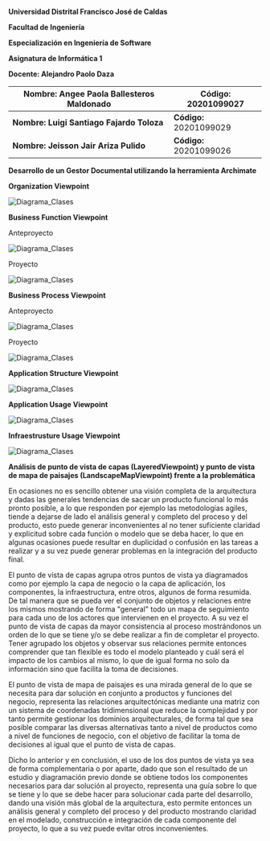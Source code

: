 **Universidad Distrital Francisco José de Caldas**

**Facultad de Ingeniería**

**Especialización en Ingeniería de Software**

**Asignatura de Informática 1**

**Docente: Alejandro Paolo Daza**

| **Nombre: Angee Paola Ballesteros Maldonado** | **Código: 20201099027** |
| --- | --- |
| **Nombre: Luigi Santiago Fajardo Toloza** | **Código:** 20201099029 |
| **Nombre: Jeisson Jair Ariza Pulido** | **Código:** 20201099026 |

**Desarrollo de un Gestor Documental utilizando la herramienta Archimate**


**Organization Viewpoint**

 ![Diagrama_Clases](https://raw.githubusercontent.com/lsfajardot/gestorDocumentalArchimate/master/GestorDocumental_Organization.png)
 
 **Business Function Viewpoint**
 
 Anteproyecto
  
  ![Diagrama_Clases](https://raw.githubusercontent.com/lsfajardot/gestorDocumentalArchimate/master/Anteproyecto_BusinessFunction.png)
 
 Proyecto
 
  ![Diagrama_Clases](https://raw.githubusercontent.com/lsfajardot/gestorDocumentalArchimate/master/Proyecto_BusinessFunction.png)

 **Business Process Viewpoint**
 
 Anteproyecto
 
  ![Diagrama_Clases](https://raw.githubusercontent.com/lsfajardot/gestorDocumentalArchimate/master/Anteproyecto_BusinessProcess.png)
 
 Proyecto
 
  ![Diagrama_Clases](https://raw.githubusercontent.com/lsfajardot/gestorDocumentalArchimate/master/Proyecto_BusinessProcess.png)

**Application Structure Viewpoint**

  ![Diagrama_Clases](https://raw.githubusercontent.com/lsfajardot/gestorDocumentalArchimate/master/ApplicationStructureViewpoint.png)

**Application Usage Viewpoint**

  ![Diagrama_Clases](https://raw.githubusercontent.com/lsfajardot/gestorDocumentalArchimate/master/ApplicationUsageViewpointv2.png)

 **Infraestrusture Usage Viewpoint**

  ![Diagrama_Clases](https://raw.githubusercontent.com/lsfajardot/gestorDocumentalArchimate/master/Infrastructure_UsageViewpoint.png)
  
  
 **Análisis de punto de vista de capas (LayeredViewpoint) y punto de vista de mapa de paisajes (LandscapeMapViewpoint) frente a la problemática**
 
 En ocasiones no es sencillo obtener una visión completa de la arquitectura y dadas las generales tendencias de sacar un producto funcional lo más pronto posible, a lo que responden por ejemplo las metodologías agiles, tiende a dejarse de lado el análisis general y completo del proceso y del producto, esto puede generar inconvenientes al no tener suficiente claridad y explicitud sobre cada función o modelo que se deba hacer, lo que en algunas ocasiones puede resultar en duplicidad o confusión en las tareas a realizar y a su vez puede generar problemas  en la integración del producto final.
 
 El punto de vista de capas agrupa otros puntos de vista ya diagramados como por ejemplo la capa de negocio o la capa de aplicación, los componentes, la infraestructura, entre otros, algunos de forma resumida. De tal manera que se pueda ver el conjunto de objetos y relaciones entre los mismos mostrando de forma "general" todo un mapa de seguimiento para cada uno de los actores que intervienen en el proyecto. A su vez el punto de vista de capas da mayor consistencia al proceso mostrándonos un orden de lo que se tiene y/o se debe realizar a fin de completar el proyecto. Tener agrupado los objetos y observar sus relaciones permite entonces comprender que tan flexible es todo el modelo planteado y cuál será el impacto de los cambios al mismo, lo que de igual forma no solo da información sino que facilita la toma de decisiones.
 
 El punto de vista de mapa de paisajes es una mirada general de lo que se necesita para dar solución en conjunto a productos y funciones del negocio, representa las relaciones arquitectónicas mediante una matriz con un sistema de coordenadas tridimensional que reduce la complejidad y por tanto permite gestionar los dominios arquitecturales, de forma tal que sea posible comparar las diversas alternativas tanto a nivel de productos como a nivel de funciones de negocio, con el objetivo de facilitar la toma de decisiones al igual que el punto de vista de capas.
 
 Dicho lo anterior y en conclusión, el uso de los dos puntos de vista ya sea de forma complementaria o por aparte, dado que son el resultado de un estudio y diagramación previo donde se obtiene todos los componentes necesarios para dar solución al proyecto, representa una guía sobre lo que se tiene y lo que se debe hacer para solucionar cada parte del desarrollo, dando una visión más global de la arquitectura, esto permite entonces un análisis general y completo del proceso y del producto mostrando claridad en el modelado, construcción e integración de cada componente del proyecto, lo que a su vez puede evitar otros inconvenientes.

